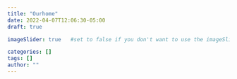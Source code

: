 ```yaml
---
title: "Ourhome"
date: 2022-04-07T12:06:30-05:00
draft: true

imageSlider: true   #set to false if you don't want to use the imageSlider but a featuredImage

categories: []
tags: []
author: ""
---
```

